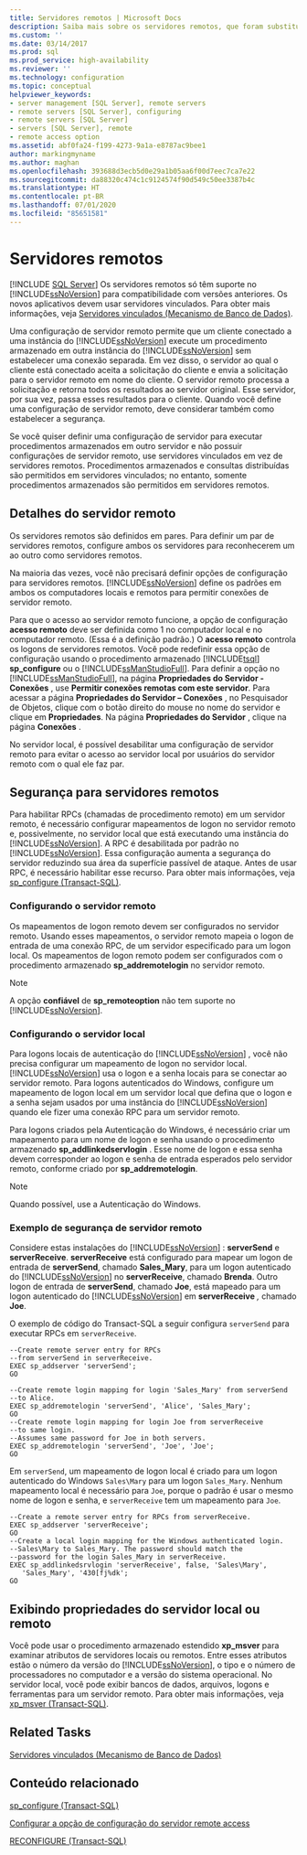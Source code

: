 ```yaml
---
title: Servidores remotos | Microsoft Docs
description: Saiba mais sobre os servidores remotos, que foram substituídos por servidores vinculados no SQL Server. Veja informações sobre a funcionalidade, a configuração e a segurança.
ms.custom: ''
ms.date: 03/14/2017
ms.prod: sql
ms.prod_service: high-availability
ms.reviewer: ''
ms.technology: configuration
ms.topic: conceptual
helpviewer_keywords:
- server management [SQL Server], remote servers
- remote servers [SQL Server], configuring
- remote servers [SQL Server]
- servers [SQL Server], remote
- remote access option
ms.assetid: abf0fa24-f199-4273-9a1a-e8787ac9bee1
author: markingmyname
ms.author: maghan
ms.openlocfilehash: 393688d3ecb5d0e29a1b05aa6f00d7eec7ca7e22
ms.sourcegitcommit: da88320c474c1c9124574f90d549c50ee3387b4c
ms.translationtype: HT
ms.contentlocale: pt-BR
ms.lasthandoff: 07/01/2020
ms.locfileid: "85651581"
---
```

# <a name="remote-servers"></a>Servidores remotos
 [!INCLUDE [SQL Server](../../includes/applies-to-version/sqlserver.md)]
  Os servidores remotos só têm suporte no [!INCLUDE[ssNoVersion](../../includes/ssnoversion-md.md)] para compatibilidade com versões anteriores. Os novos aplicativos devem usar servidores vinculados. Para obter mais informações, veja [Servidores vinculados &#40;Mecanismo de Banco de Dados&#41;](../../relational-databases/linked-servers/linked-servers-database-engine.md).  
  
 Uma configuração de servidor remoto permite que um cliente conectado a uma instância do [!INCLUDE[ssNoVersion](../../includes/ssnoversion-md.md)] execute um procedimento armazenado em outra instância do [!INCLUDE[ssNoVersion](../../includes/ssnoversion-md.md)] sem estabelecer uma conexão separada. Em vez disso, o servidor ao qual o cliente está conectado aceita a solicitação do cliente e envia a solicitação para o servidor remoto em nome do cliente. O servidor remoto processa a solicitação e retorna todos os resultados ao servidor original. Esse servidor, por sua vez, passa esses resultados para o cliente. Quando você define uma configuração de servidor remoto, deve considerar também como estabelecer a segurança.  
  
 Se você quiser definir uma configuração de servidor para executar procedimentos armazenados em outro servidor e não possuir configurações de servidor remoto, use servidores vinculados em vez de servidores remotos. Procedimentos armazenados e consultas distribuídas são permitidos em servidores vinculados; no entanto, somente procedimentos armazenados são permitidos em servidores remotos.  
  
## <a name="remote-server-details"></a>Detalhes do servidor remoto  
 Os servidores remotos são definidos em pares. Para definir um par de servidores remotos, configure ambos os servidores para reconhecerem um ao outro como servidores remotos.  
  
 Na maioria das vezes, você não precisará definir opções de configuração para servidores remotos. [!INCLUDE[ssNoVersion](../../includes/ssnoversion-md.md)] define os padrões em ambos os computadores locais e remotos para permitir conexões de servidor remoto.  
  
 Para que o acesso ao servidor remoto funcione, a opção de configuração **acesso remoto** deve ser definida como 1 no computador local e no computador remoto. (Essa é a definição padrão.) O  **acesso remoto** controla os logons de servidores remotos. Você pode redefinir essa opção de configuração usando o procedimento armazenado [!INCLUDE[tsql](../../includes/tsql-md.md)] **sp_configure** ou o [!INCLUDE[ssManStudioFull](../../includes/ssmanstudiofull-md.md)]. Para definir a opção no [!INCLUDE[ssManStudioFull](../../includes/ssmanstudiofull-md.md)], na página **Propriedades do Servidor - Conexões** , use **Permitir conexões remotas com este servidor**. Para acessar a página **Propriedades do Servidor – Conexões** , no Pesquisador de Objetos, clique com o botão direito do mouse no nome do servidor e clique em **Propriedades**. Na página **Propriedades do Servidor** , clique na página **Conexões** .  
  
 No servidor local, é possível desabilitar uma configuração de servidor remoto para evitar o acesso ao servidor local por usuários do servidor remoto com o qual ele faz par.  
  
## <a name="security-for-remote-servers"></a>Segurança para servidores remotos  
 Para habilitar RPCs (chamadas de procedimento remoto) em um servidor remoto, é necessário configurar mapeamentos de logon no servidor remoto e, possivelmente, no servidor local que está executando uma instância do [!INCLUDE[ssNoVersion](../../includes/ssnoversion-md.md)]. A RPC é desabilitada por padrão no [!INCLUDE[ssNoVersion](../../includes/ssnoversion-md.md)]. Essa configuração aumenta a segurança do servidor reduzindo sua área da superfície passível de ataque. Antes de usar RPC, é necessário habilitar esse recurso. Para obter mais informações, veja [sp_configure &#40;Transact-SQL&#41;](../../relational-databases/system-stored-procedures/sp-configure-transact-sql.md).  
  
### <a name="setting-up-the-remote-server"></a>Configurando o servidor remoto  
 Os mapeamentos de logon remoto devem ser configurados no servidor remoto. Usando esses mapeamentos, o servidor remoto mapeia o logon de entrada de uma conexão RPC, de um servidor especificado para um logon local. Os mapeamentos de logon remoto podem ser configurados com o procedimento armazenado **sp_addremotelogin** no servidor remoto.  
  
> [!NOTE]  
>  A opção **confiável** de  **sp_remoteoption** não tem suporte no [!INCLUDE[ssNoVersion](../../includes/ssnoversion-md.md)].  
  
### <a name="setting-up-the-local-server"></a>Configurando o servidor local  
 Para logons locais de autenticação do [!INCLUDE[ssNoVersion](../../includes/ssnoversion-md.md)] , você não precisa configurar um mapeamento de logon no servidor local. [!INCLUDE[ssNoVersion](../../includes/ssnoversion-md.md)] usa o logon e a senha locais para se conectar ao servidor remoto. Para logons autenticados do Windows, configure um mapeamento de logon local em um servidor local que defina que o logon e a senha sejam usados por uma instância do [!INCLUDE[ssNoVersion](../../includes/ssnoversion-md.md)] quando ele fizer uma conexão RPC para um servidor remoto.  
  
 Para logons criados pela Autenticação do Windows, é necessário criar um mapeamento para um nome de logon e senha usando o procedimento armazenado **sp_addlinkedservlogin** . Esse nome de logon e essa senha devem corresponder ao logon e senha de entrada esperados pelo servidor remoto, conforme criado por **sp_addremotelogin**.  
  
> [!NOTE]  
>  Quando possível, use a Autenticação do Windows.  
  
### <a name="remote-server-security-example"></a>Exemplo de segurança de servidor remoto  
 Considere estas instalações do [!INCLUDE[ssNoVersion](../../includes/ssnoversion-md.md)] : **serverSend** e **serverReceive**. **serverReceive** está configurado para mapear um logon de entrada de **serverSend**, chamado **Sales_Mary**, para um logon autenticado do [!INCLUDE[ssNoVersion](../../includes/ssnoversion-md.md)] no **serverReceive**, chamado **Brenda**. Outro logon de entrada de **serverSend**, chamado **Joe**, está mapeado para um logon autenticado do [!INCLUDE[ssNoVersion](../../includes/ssnoversion-md.md)] em **serverReceive** _,_ chamado **Joe**.  
  
 O exemplo de código do Transact-SQL a seguir configura `serverSend` para executar RPCs em `serverReceive`.  
  
```  
--Create remote server entry for RPCs   
--from serverSend in serverReceive.  
EXEC sp_addserver 'serverSend';  
GO  
  
--Create remote login mapping for login 'Sales_Mary' from serverSend  
--to Alice.  
EXEC sp_addremotelogin 'serverSend', 'Alice', 'Sales_Mary';  
GO  
--Create remote login mapping for login Joe from serverReceive   
--to same login.  
--Assumes same password for Joe in both servers.  
EXEC sp_addremotelogin 'serverSend', 'Joe', 'Joe';  
GO  
```  
  
 Em `serverSend`, um mapeamento de logon local é criado para um logon autenticado do Windows `Sales\Mary` para um logon `Sales_Mary`. Nenhum mapeamento local é necessário para `Joe`, porque o padrão é usar o mesmo nome de logon e senha, e `serverReceive` tem um mapeamento para `Joe`.  
  
```  
--Create a remote server entry for RPCs from serverReceive.  
EXEC sp_addserver 'serverReceive';  
GO  
--Create a local login mapping for the Windows authenticated login.  
--Sales\Mary to Sales_Mary. The password should match the  
--password for the login Sales_Mary in serverReceive.  
EXEC sp_addlinkedsrvlogin 'serverReceive', false, 'Sales\Mary',  
   'Sales_Mary', '430[fj%dk';  
GO  
```  
  
## <a name="viewing-local-or-remote-server-properties"></a>Exibindo propriedades do servidor local ou remoto  
 Você pode usar o procedimento armazenado estendido **xp_msver** para examinar atributos de servidores locais ou remotos. Entre esses atributos estão o número da versão do [!INCLUDE[ssNoVersion](../../includes/ssnoversion-md.md)], o tipo e o número de processadores no computador e a versão do sistema operacional. No servidor local, você pode exibir bancos de dados, arquivos, logons e ferramentas para um servidor remoto. Para obter mais informações, veja [xp_msver &#40;Transact-SQL&#41;](../../relational-databases/system-stored-procedures/xp-msver-transact-sql.md).  
  
## <a name="related-tasks"></a>Related Tasks  
 [Servidores vinculados &#40;Mecanismo de Banco de Dados&#41;](../../relational-databases/linked-servers/linked-servers-database-engine.md)  
  
## <a name="related-content"></a>Conteúdo relacionado  
 [sp_configure &#40;Transact-SQL&#41;](../../relational-databases/system-stored-procedures/sp-configure-transact-sql.md)  
  
 [Configurar a opção de configuração do servidor remote access](../../database-engine/configure-windows/configure-the-remote-access-server-configuration-option.md)  
  
 [RECONFIGURE &#40;Transact-SQL&#41;](../../t-sql/language-elements/reconfigure-transact-sql.md)  
  
  

